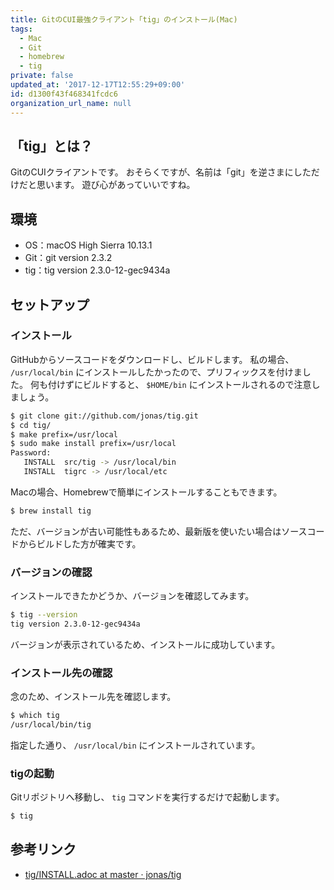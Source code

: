 ```yaml
---
title: GitのCUI最強クライアント「tig」のインストール(Mac)
tags:
  - Mac
  - Git
  - homebrew
  - tig
private: false
updated_at: '2017-12-17T12:55:29+09:00'
id: d1300f43f468341fcdc6
organization_url_name: null
---
```

## 「tig」とは？
GitのCUIクライアントです。
おそらくですが、名前は「git」を逆さまにしただけだと思います。
遊び心があっていいですね。

## 環境
- OS：macOS High Sierra 10.13.1
- Git：git version 2.3.2
- tig：tig version 2.3.0-12-gec9434a

## セットアップ
### インストール
GitHubからソースコードをダウンロードし、ビルドします。
私の場合、 `/usr/local/bin` にインストールしたかったので、プリフィックスを付けました。
何も付けずにビルドすると、 `$HOME/bin` にインストールされるので注意しましょう。

```bash
$ git clone git://github.com/jonas/tig.git
$ cd tig/
$ make prefix=/usr/local
$ sudo make install prefix=/usr/local
Password:
   INSTALL  src/tig -> /usr/local/bin
   INSTALL  tigrc -> /usr/local/etc
```

Macの場合、Homebrewで簡単にインストールすることもできます。

```bash
$ brew install tig
```

ただ、バージョンが古い可能性もあるため、最新版を使いたい場合はソースコードからビルドした方が確実です。

### バージョンの確認
インストールできたかどうか、バージョンを確認してみます。

```bash
$ tig --version
tig version 2.3.0-12-gec9434a
```

バージョンが表示されているため、インストールに成功しています。

### インストール先の確認
念のため、インストール先を確認します。

```bash
$ which tig
/usr/local/bin/tig
```

指定した通り、 `/usr/local/bin` にインストールされています。

### tigの起動
Gitリポジトリへ移動し、 `tig` コマンドを実行するだけで起動します。

```bash
$ tig
```

## 参考リンク
- [tig/INSTALL.adoc at master · jonas/tig](https://github.com/jonas/tig/blob/master/INSTALL.adoc)
